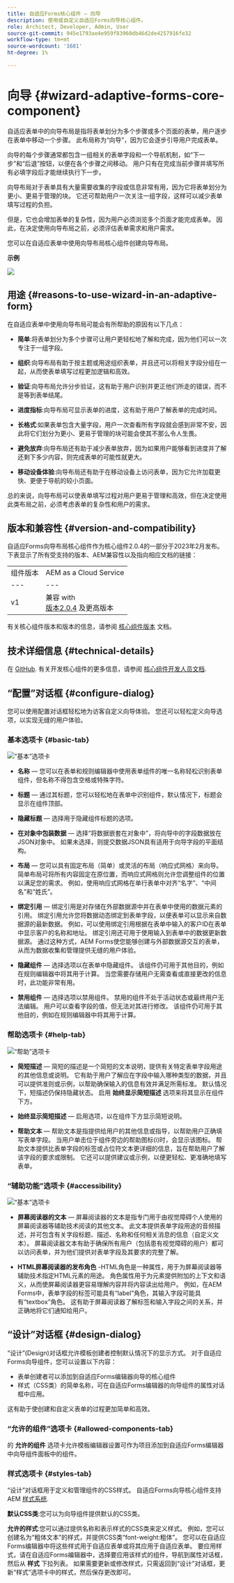 ```yaml
---
title: 自适应Forms核心组件 — 向导
description: 使用或自定义自适应Forms向导核心组件。
role: Architect, Developer, Admin, User
source-git-commit: 945e1793ae4e959f83960db46d2de4257916fe32
workflow-type: tm+mt
source-wordcount: '1681'
ht-degree: 1%

---
```



# 向导 {#wizard-adaptive-forms-core-component}

自适应表单中的向导布局是指将表单划分为多个步骤或多个页面的表单，用户逐步在表单中移动一个步骤。 此布局称为“向导”，因为它会逐步引导用户完成表单。

向导的每个步骤通常都包含一组相关的表单字段和一个导航机制，如“下一步”和“后退”按钮，以便在各个步骤之间移动。 用户只有在完成当前步骤并填写所有必填字段后才能继续执行下一步。

向导布局对于表单具有大量需要收集的字段或信息非常有用，因为它将表单划分为更小、更易于管理的块。 它还可帮助用户一次关注一组字段，这样可以减少表单填写过程的负担。

但是，它也会增加表单的复杂性，因为用户必须浏览多个页面才能完成表单。 因此，在决定使用向导布局之前，必须评估表单需求和用户需求。

您可以在自适应表单中使用向导布局核心组件创建向导布局。


**示例**

![](/help/adaptive-forms/assets/wizard.png)

## 用途 {#reasons-to-use-wizard-in-an-adaptive-form}

在自适应表单中使用向导布局可能会有所帮助的原因有以下几点：

* **简单**:将表单划分为多个步骤可让用户更轻松地了解和完成，因为他们可以一次专注于一组字段。

* **组织**:向导布局有助于按主题或用途组织表单，并且还可以将相关字段分组在一起，从而使表单填写过程更加逻辑和高效。

* **验证**:向导布局允许分步验证，这有助于用户识别并更正他们所走的错误，而不是等到表单结尾。

* **进度指标**:向导布局可显示表单的进度，这有助于用户了解表单的完成时间。

* **长格式**:如果表单包含大量字段，用户一次查看所有字段就会感到非常不安，因此将它们划分为更小、更易于管理的块可能会使其不那么令人生畏。

* **避免放弃**:向导布局还有助于减少表单放弃，因为如果用户能够看到进度并了解还剩下多少内容，则完成表单的可能性就更大。

* **移动设备体验**:向导布局还有助于在移动设备上访问表单，因为它允许加载更快、更便于导航的较小页面。

总的来说，向导布局可以使表单填写过程对用户更易于管理和高效，但在决定使用此类布局之前，必须考虑表单的复杂性和用户的需求。

## 版本和兼容性 {#version-and-compatibility}

自适应Forms向导布局核心组件作为核心组件2.0.4的一部分于2023年2月发布。下表显示了所有受支持的版本、AEM兼容性以及指向相应文档的链接：

|  |  |
|---|---|
| 组件版本 | AEM as a Cloud Service |
| --- | --- |
| v1 | 兼容 with<br>[版本2.0.4](/help/versions.md) 及更高版本 | 兼容 | 兼容 |

有关核心组件版本和版本的信息，请参阅 [核心组件版本](/help/versions.md) 文档。

<!-- ## Sample Component Output {#sample-component-output}

To experience the Accordion Component as well as see examples of its configuration options as well as HTML and JSON output, visit the [Component Library](https://adobe.com/go/aem_cmp_library_accordion). -->

## 技术详细信息 {#technical-details}

在 [GitHub](https://github.com/adobe/aem-core-forms-components/tree/master/ui.af.apps/src/main/content/jcr_root/apps/core/fd/components/form/wizard/v1/wizard). 有关开发核心组件的更多信息，请参阅 [核心组件开发人员文档](/help/developing/overview.md).

## “配置”对话框 {#configure-dialog}

您可以使用配置对话框轻松地为访客自定义向导体验。 您还可以轻松定义向导选项，以实现无缝的用户体验。

### 基本选项卡 {#basic-tab}

![“基本”选项卡](/help/adaptive-forms/assets/wizard_basictab.png)

* **名称**  — 您可以在表单和规则编辑器中使用表单组件的唯一名称轻松识别表单组件，但名称不得包含空格或特殊字符。

* **标题**  — 通过其标题，您可以轻松地在表单中识别组件，默认情况下，标题会显示在组件顶部。

* **隐藏标题**  — 选择用于隐藏组件标题的选项。

* **在对象中包装数据**  — 选择“将数据嵌套在对象中”，将向导中的字段数据放在JSON对象中。 如果未选择，则提交数据JSON具有适用于向导字段的平面结构。

* **布局**  — 您可以具有固定布局（简单）或灵活的布局（响应式网格）来向导。 简单布局可将所有内容固定在原位置，而响应式网格则允许您调整组件的位置以满足您的需求。 例如，使用响应式网格在单行表单中对齐“名字”、“中间名”和“姓氏”。

* **绑定引用**  — 绑定引用是对存储在外部数据源中并在表单中使用的数据元素的引用。 绑定引用允许您将数据动态绑定到表单字段，以便表单可以显示来自数据源的最新数据。 例如，可以使用绑定引用根据在表单中输入的客户ID在表单中显示客户的名称和地址。 绑定引用还可用于使用输入到表单中的数据更新数据源。 通过这种方式，AEM Forms使您能够创建与外部数据源交互的表单，从而为数据收集和管理提供无缝的用户体验。

* **隐藏组件**  — 选择选项以在表单中隐藏组件。 该组件仍可用于其他目的，例如在规则编辑器中将其用于计算。 当您需要存储用户无需查看或直接更改的信息时，此功能非常有用。

* **禁用组件**  — 选择选项以禁用组件。 禁用的组件不处于活动状态或最终用户无法编辑。 用户可以查看字段的值，但无法对其进行修改。 该组件仍可用于其他目的，例如在规则编辑器中将其用于计算。

### 帮助选项卡 {#help-tab}

![“帮助”选项卡](/help/adaptive-forms/assets/wizard_helptab.png)

* **简短描述**  — 简短的描述是一个简短的文本说明，提供有关特定表单字段用途的其他信息或说明。 它有助于用户了解应在字段中输入哪种类型的数据，并且可以提供准则或示例，以帮助确保输入的信息有效并满足所需标准。 默认情况下，短描述仍保持隐藏状态。 启用 **始终显示简短描述** 选项来将其显示在组件下方。

* **始终显示简短描述**  — 启用选项，以在组件下方显示简短说明。

* **帮助文本**  — 帮助文本是指提供给用户的其他信息或指导，以帮助用户正确填写表单字段。 当用户单击位于组件旁边的帮助图标(i)时，会显示该图标。 帮助文本提供比表单字段的标签或占位符文本更详细的信息，旨在帮助用户了解该字段的要求或限制。 它还可以提供建议或示例，以便更轻松、更准确地填写表单。


### “辅助功能”选项卡 {#accessibility}

![“基本”选项卡](/help/adaptive-forms/assets/wizard_accessibiltytab.png)

* **屏幕阅读器的文本**  — 屏幕阅读器的文本是指专门用于由视觉障碍个人使用的屏幕阅读器等辅助技术阅读的其他文本。 此文本提供表单字段用途的音频描述，并可包含有关字段标题、描述、名称和任何相关消息的信息（自定义文本）。 屏幕阅读器文本有助于确保所有用户（包括患有视觉障碍的用户）都可以访问表单，并为他们提供对表单字段及其要求的完整了解。

* **HTML屏幕阅读器的发布角色** -HTML角色是一种属性，用于为屏幕阅读器等辅助技术指定HTML元素的用途。 角色属性用于为元素提供附加的上下文和语义，从而使屏幕阅读器更容易理解内容并将内容读出给用户。 例如，在AEM Forms中，表单字段的标签可能具有“label”角色，其输入字段可能具有“textbox”角色。 这有助于屏幕阅读器了解标签和输入字段之间的关系，并正确地将它们通知给用户。


## “设计”对话框 {#design-dialog}

“设计”(Design)对话框允许模板创建者控制默认情况下的显示方式。 对于自适应Forms向导组件，您可以设置以下内容：

* 表单创建者可以添加到自适应Forms编辑器向导的核心组件
* 样式（CSS类）的简单名称，可在自适应Forms编辑器的向导组件的属性对话框中应用。

这有助于使创建和自定义表单的过程更加简单和高效。

### “允许的组件”选项卡 {#allowed-components-tab}

的 **允许的组件** 选项卡允许模板编辑器设置可作为项目添加到自适应Forms编辑器中向导组件面板中的组件。

### 样式选项卡 {#styles-tab}

“设计”对话框用于定义和管理组件的CSS样式。 自适应Forms向导核心组件支持AEM [样式系统](/help/get-started/authoring.md#component-styling).

**默认CSS类**:您可以为向导组件提供默认的CSS类。

**允许的样式**:您可以通过提供名称和表示样式的CSS类来定义样式。 例如，您可以创建名为“粗体文本”的样式，并提供CSS类“font-weight:粗体”。 您可以在自适应Forms编辑器中将这些样式用于自适应表单或将其应用于自适应表单。 要应用样式，请在自适应Forms编辑器中，选择要应用该样式的组件，导航到属性对话框，然后从 **样式** 下拉列表。 如果需要更新或修改样式，只需返回到“设计”对话框，更新“样式”选项卡中的样式，然后保存更改即可。

